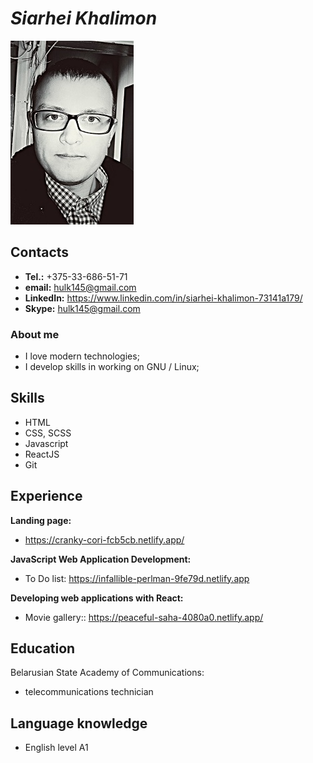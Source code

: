 # _Siarhei Khalimon_
![Profile img](https://raw.githubusercontent.com/Rorshah22/rsschool-cv/gh-pages/me.jpg)

## **Contacts**

 - **Tel.:** +375-33-686-51-71
 - **email:** hulk145@gmail.com
 - **LinkedIn:** <https://www.linkedin.com/in/siarhei-khalimon-73141a179/>
 - **Skype:** hulk145@gmail.com

### **About me** 
- I love modern technologies;
- I develop skills in working on GNU / Linux;

## **Skills** 
- HTML
- CSS, SCSS
- Javascript 
- ReactJS
- Git

## **Experience**
**Landing page:**
- https://cranky-cori-fcb5cb.netlify.app/


**JavaScript Web Application Development:**
- To Do list: <https://infallible-perlman-9fe79d.netlify.app>

**Developing web applications with React:**
- Movie gallery:: <https://peaceful-saha-4080a0.netlify.app/>


## **Education**
Belarusian State Academy of Communications: 
- telecommunications technician

## **Language knowledge**
- English level A1
